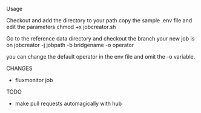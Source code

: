 Usage

Checkout and add the directory to your path
copy the sample .env file and edit the parameters
chmod +x jobcreator.sh

Go to the reference data directory and checkout the branch your new job is on
jobcreator -j jobpath -b bridgename -o operator

you can change the default operator in the env file and omit the -o variable.

CHANGES
- fluxmonitor job

TODO
- make pull requests automagically with hub

